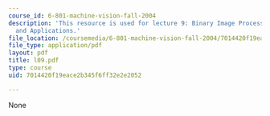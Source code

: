 ```yaml
---
course_id: 6-801-machine-vision-fall-2004
description: 'This resource is used for lecture 9: Binary Image Processing, Methods
  and Applications.'
file_location: /coursemedia/6-801-machine-vision-fall-2004/7014420f19eace2b345f6ff32e2e2052_l09.pdf
file_type: application/pdf
layout: pdf
title: l09.pdf
type: course
uid: 7014420f19eace2b345f6ff32e2e2052

---
```

None